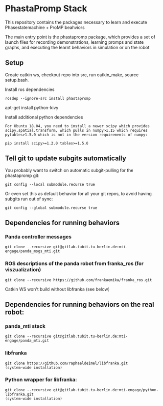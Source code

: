 
# PhastaPromp Stack

This repository contains the packages necessary to learn and execute Phasestatemachine + ProMP beahviors

The main entry point is the phastapromp package, which provides a set of launch files for recording demonstrations, learning promps and state graphs, and executing the learnt behaviors in simulation or on  the robot

## Setup

Create catkin ws, checkout repo into src, run catkin_make, source setup.bash.

Install ros dependencies

    rosdep --ignore-src install phastapromp

apt-get install python-kivy


Install additional python dependencies 
    
    For Ubuntu 18.04, you need to install a newer scipy which provides scipy.spatial.transform, which pulls in numpy>1.15 which requires pytables>1.5.0 which is not in the version requirements of numpy:

    pip install scipy>=1.2.0 tables>=1.5.0
    

## Tell git to update subgits automatically
You probably want to switch on automatic subgit-pulling for the phastapromp git:

    git config --local submodule.recurse true

Or even set this as default behavior for all your git repos, to avoid having subgits run out of sync:

    git config --global submodule.recurse true


## Dependencies for running behaviors

### Panda controller messages
    git clone --recursive git@gitlab.tubit.tu-berlin.de:mti-engage/panda_msgs_mti.git

### ROS descriptions of the panda robot from franka_ros (for viszualization)
    git clone --recursive https://github.com/frankaemika/franka_ros.git
Catkin WS won't build without libfranka (see below)

## Dependencies for running behaviors on the real robot:

### panda_mti stack 
    git clone --recursive git@gitlab.tubit.tu-berlin.de:mti-engage/panda_mti.git
    
    
### libfranka
    git clone https://github.com/raphaeldeimel/libfranka.git
    (system-wide installation)

### Python wrapper for libfranka:
    git clone --recursive git@gitlab.tubit.tu-berlin.de:mti-engage/python-libfranka.git
    (system-wide installation)
